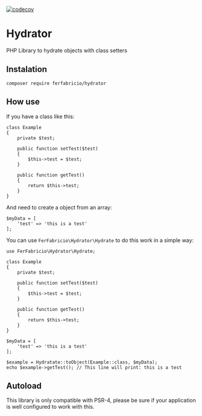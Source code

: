 [![codecov](https://codecov.io/gh/ferfabricio/hydrator/branch/master/graph/badge.svg)](https://codecov.io/gh/ferfabricio/hydrator)

# Hydrator

PHP Library to hydrate objects with class setters

## Instalation

```
composer require ferfabricio/hydrator
```

## How use

If you have a class like this:

```
class Example
{
    private $test;

    public function setTest($test)
    {
        $this->test = $test;
    }

    public function getTest()
    {
        return $this->test;
    }
}
```

And need to create a object from an array:

```
$myData = [
    'test' => 'this is a test'
];
```

You can use `FerFabricio\Hydrator\Hydrate` to do this work in a simple way:

```
use FerFabricio\Hydrator\Hydrate;

class Example
{
    private $test;

    public function setTest($test)
    {
        $this->test = $test;
    }

    public function getTest()
    {
        return $this->test;
    }
}

$myData = [
    'test' => 'this is a test'
];

$example = Hydratate::toObject(Example::class, $myData);
echo $example->getTest(); // This line will print: this is a test
```


## Autoload

This library is only compatible with PSR-4, please be sure if your application is well configured to work with this.
